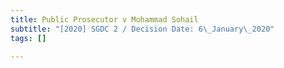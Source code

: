 ```yaml
---
title: Public Prosecutor v Mohammad Sohail
subtitle: "[2020] SGDC 2 / Decision Date: 6\_January\_2020"
tags: []

---
```

